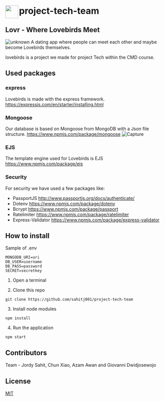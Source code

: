 # project-tech-team <img src="public/img/logo.png" width="40" align="left" />
## Lovr - Where Lovebirds Meet
![unknown](https://user-images.githubusercontent.com/45426792/79072920-dd461700-7ce3-11ea-9f11-9d0620b3e80c.png)
A dating app where people can meet each other and maybe become Lovebirds themselves.

lovebirds is a project we made for project Tech within the CMD course.

## Used packages
### express
Lovebirds is made with the express framework.
https://expressjs.com/en/starter/installing.html

### Mongoose
Our database is based on Mongoose from MongoDB with a Json file structure.
https://www.npmjs.com/package/mongoose
![Capture](https://user-images.githubusercontent.com/45426792/78688575-b065be80-78f5-11ea-9803-fd0ccfdab39b.PNG)

### EJS
The template engine used for Lovebirds is EJS
https://www.npmjs.com/package/ejs

### Security
For security we have used a few packages like: 
* PassportJS http://www.passportjs.org/docs/authenticate/
* Dotenv https://www.npmjs.com/package/dotenv
* Bcrypt https://www.npmjs.com/package/passport
* Ratelimiter https://www.npmjs.com/package/ratelimiter
* Express-Validator https://www.npmjs.com/package/express-validator

## How to install

Sample of .env

```
MONGODB_URI=uri
DB_USER=username
DB_PASS=password
SECRET=secretkey
```

1. Open a terminal

2. Clone this repo
```
git clone https://github.com/sahitj001/project-tech-team
```

3. Install node modules
```
npm install
```

4. Run the application
```
npm start
```
## Contributors
Team - Jordy Sahit, Chun Xiao, Azam Awan and Giovanni Dwidjosewojo

## License
[MIT](https://github.com/sahitj001/project-tech-team/blob/master/LICENSE)
